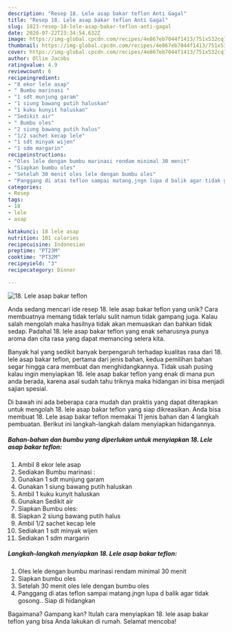 ```yaml
---
description: "Resep 18. Lele asap bakar teflon Anti Gagal"
title: "Resep 18. Lele asap bakar teflon Anti Gagal"
slug: 1823-resep-18-lele-asap-bakar-teflon-anti-gagal
date: 2020-07-22T23:34:54.632Z
image: https://img-global.cpcdn.com/recipes/4e867eb7044f1413/751x532cq70/18-lele-asap-bakar-teflon-foto-resep-utama.jpg
thumbnail: https://img-global.cpcdn.com/recipes/4e867eb7044f1413/751x532cq70/18-lele-asap-bakar-teflon-foto-resep-utama.jpg
cover: https://img-global.cpcdn.com/recipes/4e867eb7044f1413/751x532cq70/18-lele-asap-bakar-teflon-foto-resep-utama.jpg
author: Ollie Jacobs
ratingvalue: 4.9
reviewcount: 6
recipeingredient:
- "8 ekor lele asap"
- " Bumbu marinasi "
- "1 sdt munjung garam"
- "1 siung bawang putih haluskan"
- "1 kuku kunyit haluskan"
- "Sedikit air"
- " Bumbu oles"
- "2 siung bawang putih halus"
- "1/2 sachet kecap lele"
- "1 sdt minyak wijen"
- "1 sdm margarin"
recipeinstructions:
- "Oles lele dengan bumbu marinasi rendam minimal 30 menit"
- "Siapkan bumbu oles"
- "Setelah 30 menit oles lele dengan bumbu oles"
- "Panggang di atas teflon sampai matang.jngn lupa d balik agar tidak gosong.. Siap di hidangkan"
categories:
- Resep
tags:
- 18
- lele
- asap

katakunci: 18 lele asap 
nutrition: 101 calories
recipecuisine: Indonesian
preptime: "PT23M"
cooktime: "PT32M"
recipeyield: "3"
recipecategory: Dinner

---
```



![18. Lele asap bakar teflon](https://img-global.cpcdn.com/recipes/4e867eb7044f1413/751x532cq70/18-lele-asap-bakar-teflon-foto-resep-utama.jpg)

Anda sedang mencari ide resep 18. lele asap bakar teflon yang unik? Cara membuatnya memang tidak terlalu sulit namun tidak gampang juga. Kalau salah mengolah maka hasilnya tidak akan memuaskan dan bahkan tidak sedap. Padahal 18. lele asap bakar teflon yang enak seharusnya punya aroma dan cita rasa yang dapat memancing selera kita.



Banyak hal yang sedikit banyak berpengaruh terhadap kualitas rasa dari 18. lele asap bakar teflon, pertama dari jenis bahan, kedua pemilihan bahan segar hingga cara membuat dan menghidangkannya. Tidak usah pusing kalau ingin menyiapkan 18. lele asap bakar teflon yang enak di mana pun anda berada, karena asal sudah tahu triknya maka hidangan ini bisa menjadi sajian spesial.


Di bawah ini ada beberapa cara mudah dan praktis yang dapat diterapkan untuk mengolah 18. lele asap bakar teflon yang siap dikreasikan. Anda bisa membuat 18. Lele asap bakar teflon memakai 11 jenis bahan dan 4 langkah pembuatan. Berikut ini langkah-langkah dalam menyiapkan hidangannya.

<!--inarticleads1-->

##### Bahan-bahan dan bumbu yang diperlukan untuk menyiapkan 18. Lele asap bakar teflon:

1. Ambil 8 ekor lele asap
1. Sediakan  Bumbu marinasi :
1. Gunakan 1 sdt munjung garam
1. Gunakan 1 siung bawang putih haluskan
1. Ambil 1 kuku kunyit haluskan
1. Gunakan Sedikit air
1. Siapkan  Bumbu oles:
1. Siapkan 2 siung bawang putih halus
1. Ambil 1/2 sachet kecap lele
1. Sediakan 1 sdt minyak wijen
1. Sediakan 1 sdm margarin




<!--inarticleads2-->

##### Langkah-langkah menyiapkan 18. Lele asap bakar teflon:

1. Oles lele dengan bumbu marinasi rendam minimal 30 menit
1. Siapkan bumbu oles
1. Setelah 30 menit oles lele dengan bumbu oles
1. Panggang di atas teflon sampai matang.jngn lupa d balik agar tidak gosong.. Siap di hidangkan




Bagaimana? Gampang kan? Itulah cara menyiapkan 18. lele asap bakar teflon yang bisa Anda lakukan di rumah. Selamat mencoba!
